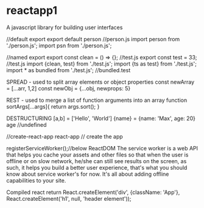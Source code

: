 # reactapp1

A javascript library for building user interfaces

//default export
export default person //person.js
import person from './person.js';
import psn from './person.js';


//named export
export const clean = () => {}; //test.js
export const test = 33; //test.js
import {clean, test} from './test.js';
import {ts as test} from './test.js';
import * as bundled from './test.js'; //bundled.test

SPREAD - used to split array elements or object properties
const newArray = [...arr, 1,2]
const newObj = {...obj, newprops: 5}

REST - used to merge a list of function arguments into an array
function sortArgs[...args]{
    return args.sort();
}

DESTRUCTURING
[a,b] = ['Hello', 'World']
{name} = {name: 'Max', age: 20}
age //undefined

//create-react-app react-app // create the app

registerServiceWorker();//below ReactDOM
The service worker is a web API that helps you cache your assets and other files so that when the user is offline or on slow network, he/she can still see results on the screen, as such, it helps you build a better user experience, that's what you should know about service worker's for now. It's all about adding offline capabilities to your site.

Compiled react
return React.createElement('div', {className: 'App'}, React.createElement('h1', null, 'header element'));
